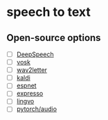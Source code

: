 # speech to text  

## Open-source options
- [ ] [DeepSpeech](https://github.com/mozilla/DeepSpeech)  
- [ ] [vosk](https://github.com/alphacep/vosk-api)  
- [ ] [wav2letter](https://github.com/facebookresearch/wav2letter)  
- [ ] [kaldi](https://github.com/kaldi-asr/kaldi)  
- [ ] [espnet](https://github.com/espnet/espnet)  
- [ ] [expresso](https://github.com/freewym/espresso)  
- [ ] [lingvo](https://github.com/tensorflow/lingvo)  
- [ ] [pytorch/audio](https://github.com/pytorch/audio/tree/master/examples/interactive_asr)  
